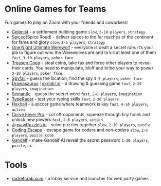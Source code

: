 # Online Games for Teams
Fun games to play on Zoom with your friends and coworkers!
- [Colonist](https://colonist.io) - a settlement building game `slow`, `3-10 players`, `strategy`
- [Spicee](https://spicee.mattle.online/)(Spice Road) - deliver spices to the far reaches of the continent for fame and glory `slow`, `2-5 players`, `strategy`
- [One Night Ultimate Werewolf](https://netgames.io/games/onu-werewolf/) - everyone is dealt a secret role. It’s your job to figure out who the Werewolves are and to kill at least one of them `fast`, `3-10 players`, `poker face`
- [Treason Coup](https://coup.thebrown.net) - steal coins, take tax and force other players to reveal their cards. You need to manipulate, bluff and bribe your way to power `3-10 players`, `poker face`
- [Spyfall](https://spyfall.adrianocola.com/) - guess the location, find the spy `3-7 players`, `poker face`
- [Drawasaurus](https://www.drawasaurus.org) | [skribbl.io](https://skribbl.io) - a drawing & guessing game `fast`, `2-20 players`, `imagination`
- [Semantle](https://semantle.com/junior) - guess the secret word `fast`, `1-8 players`, `imagination`
- [TypeRacer](https://play.typeracer.com) - test your typing skills `fast`, `2-20 players`
- [Haxball](https://www.haxball.com) - a soccer game where teamwork is key `fast`, `4-14 players`, `action`
- [Curve Fever Pro](https://curvefever.pro) - cut off opponents, squeeze through tiny holes and unlock new powers `fast`, `2-8 players`, `action`
- [JigsawPuzzles.io](https://jigsawpuzzles.io) - solve puzzles together `slow`, `2-10 players`, `puzzle`
- [Coding Escape](https://escape.codingame.com/games) - escape game for coders and non-coders `slow`, `2-6 players`, `puzzle`, `code`
- [Gandalf](https://gandalf.lakera.ai/) - make Gandalf AI reveal the secret password `1-20 players`, `puzzle`, `ai`

# Tools
- [rocketcrab.com](https://rocketcrab.com) - a lobby service and launcher for web party games
